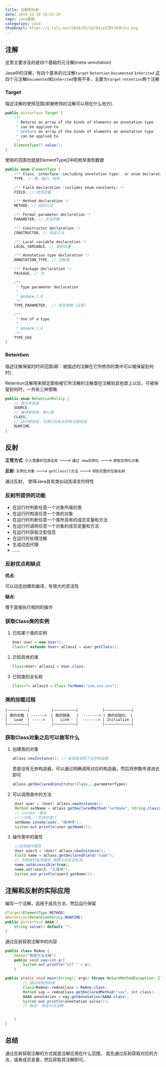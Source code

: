 ```yaml
---
title: 注解和反射
date: 2019-12-10 18:51:29
tags: java基础
categories: java
thumbnail: https://i.loli.net/2020/03/10/G4jeZIBYJOdhiCx.png
---
```


## 注解

这里主要涉及的是四个基础的元注解(meta-annotation)

Java中的注解，有四个基本的元注解`target` `Retention` `Documented`  `Inherited` 这四个元注解`Documented`和`Inherited`使用不多，主要为`target` `retention`两个注解

<!--more-->

### Target

描述注解的使用范围(即被修饰的注解可以用在什么地方).

```java
public @interface Target {
    /**
     * Returns an array of the kinds of elements an annotation type
     * can be applied to.
     * @return an array of the kinds of elements an annotation type
     * can be applied to
     */
    ElementType[] value();
}
```

使用的范围也就是ElementType[]中的枚举类型数据

```java
public enum ElementType {
    /** Class, interface (including annotation type), or enum declaration */
    TYPE, // 类、接口、枚举

    /** Field declaration (includes enum constants) */
    FIELD, // 成员变量

    /** Method declaration */
    METHOD, // 成员方法

    /** Formal parameter declaration */
    PARAMETER, // 方法参数

    /** Constructor declaration */
    CONSTRUCTOR, // 构造方法

    /** Local variable declaration */
    LOCAL_VARIABLE, // 局部变量

    /** Annotation type declaration */
    ANNOTATION_TYPE, // 注解类

    /** Package declaration */
    PACKAGE, // 包

    /**
     * Type parameter declaration
     *
     * @since 1.8
     */
    TYPE_PARAMETER,  // 类型参数（泛型）

    /**
     * Use of a type
     *
     * @since 1.8
     */
    TYPE_USE
}
```



### Retention

描述注解保留的时间范围(即：被描述的注解在它所修饰的类中可以被保留到何时). 

Reteniton注解用来限定那些被它所注解的注解类在注解到其他类上以后，可被保留到何时，一共有三种策略

```java
public enum RetentionPolicy {
	// 源文件保留
    SOURCE,
	// 编译期保留，默认值
    CLASS,
	// 运行期保留，可通过反射去获取注解信息
    RUNTIME
}
```

## 反射

**正常方式**:  `引入需要的包类名称` ---> `通过 new实例化` ---> `获取实例化对象`

**反射**:  `实例化对象` ---> `getClass()方法` ---> `得到完整的包类名称`

通过反射， 使得Java具有类似动态语言的特性

### 反射所提供的功能

* 在运行时判断任意一个对象所属的类
* 在运行时构造任意一个类的对象
* 在运行时判断任意一个类所具有的成员变量和方法
* 在运行时调用任意一个对象的成员变量和方法
* 在运行时获取泛型信息
* 在运行时处理注解
* 生成动态代理
* ......

### 反射优点和缺点

**优点**: 

可以动态创建和编译，有很大的灵活性

**缺点**: 

慢于直接执行相同的操作

### 获取Class类的实例

1. 已知某个类的实例

   ```java
   User user = new User();
   Class<? extends User> aClass1 = user.getClass();
   ```

2. 已知具体的类

   ```java
   Class<User> aClass2 = User.class;
   ```

3. 已知类的全名称

   ```java
   Class<?> aClass3 = Class.forName("com.xxx.xxx");
   ```

### 类的加载过程

```
|—————————|          |——————————|           |————————————|
| 类的加载 | ------>  | 类的链接   |  -------> | 类的初始化  |
|   Load  | ----->   |   Link   |  -------> | Initialize |
|—————————|          |——————————|           |————————————|
```

### 获取Class对象之后可以做写什么

1. 创建类的对象

   ```java
   aClass.newInstance(); // 本质是调用了无参构造器
   ```

   若是没有无参构造器，可以通过明确调用对应的构造器，然后将参数传递进去即可

   ```java
   aClass.getDeclaredConstrutor(Class...parameterTypes)
   ```

2. 可以调用类中的方法

   ```java
    User user = (User) aClass.newInstance();
    Method setName = aClass.getDeclaredMethod("setName", String.class);
    // invoke: 激活
    // (对象, "方法的值")
    setName.invoke(user, "维坤坤");
    System.out.println(user.getName());
   ```

3. 操作类中的属性

   ```java
    //反射操作属性
    User user3 = (User) aClass.newInstance();
    Field name = aClass.getDeclaredField("name");
    // 不能操作私有属性 需要关闭安全检测
    name.setAccessible(true);
    name.set(user3, "孔维坤");
    System.out.println(user3.getName());
   ```

## 注解和反射的实际应用

编写一个注解，适用于成员方法，然后运行保留

```java
@Target(ElementType.METHOD)
@Retention(RetentionPolicy.RUNTIME)
public @interface AAAA {
    String value() default "";
}
```

通过反射获取注解中的内容

```java
public class ReAno {
    @AAAA("我是方法注解")
    public void say(int a){
        System.out.println("wtf " + a);
    }

public static void main(String[] args) throws NoSuchMethodException, IllegalAccessException, InstantiationException, InvocationTargetException {
    	// 通过反射获取类
        Class<ReAno> reAnoClass = ReAno.class;
        Method say = reAnoClass.getDeclaredMethod("say", int.class);
        AAAA annotation = say.getAnnotation(AAAA.class);
        System.out.println(annotation.value());
    	// 输出: 我是方法注解


    }
}
```

## 总结

通过反射获取注解的方式就是注解应用在什么范围， 就先通过反射获取对应的方法、或者成员变量，然后获取其注解即可。